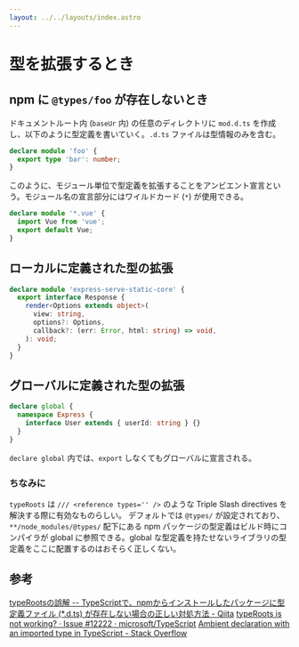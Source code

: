 ```yaml
---
layout: ../../layouts/index.astro
---
```


# 型を拡張するとき

## npm に `@types/foo` が存在しないとき

ドキュメントルート内 (`baseUr` 内) の任意のディレクトリに `mod.d.ts` を作成し、以下のように型定義を書いていく。`.d.ts` ファイルは型情報のみを含む。

```typescript
declare module 'foo' {
  export type 'bar': number;
}
```

このように、モジュール単位で型定義を拡張することをアンビエント宣言という。モジュール名の宣言部分にはワイルドカード (`*`) が使用できる。

```typescript
declare module '*.vue' {
  import Vue from 'vue';
  export default Vue;
}
```

## ローカルに定義された型の拡張

```typescript
declare module 'express-serve-static-core' {
  export interface Response {
    render<Options extends object>(
      view: string,
      options?: Options,
      callback?: (err: Error, html: string) => void,
    ): void;
  }
}
```

## グローバルに定義された型の拡張

```typescript
declare global {
  namespace Express {
    interface User extends { userId: string } {}
  }
}
```

`declare global` 内では、`export` しなくてもグローバルに宣言される。

### ちなみに

`typeRoots` は `/// <reference types='' />` のような Triple Slash directives を解決する際に有効なものらしい。
デフォルトでは `@types/` が設定されており、`**/node_modules/@types/` 配下にある npm パッケージの型定義はビルド時にコンパイラが global に参照できる。global な型定義を持たせないライブラリの型定義をここに配置するのはおそらく正しくない。

## 参考

[typeRootsの誤解 -- TypeScriptで、npmからインストールしたパッケージに型定義ファイル (*.d.ts) が存在しない場合の正しい対処方法 - Qiita](https://qiita.com/tetradice/items/b89a5dd41fcebf96379e)
[typeRoots is not working? · Issue #12222 · microsoft/TypeScript](https://github.com/Microsoft/TypeScript/issues/12222#issuecomment-260417733)
[Ambient declaration with an imported type in TypeScript - Stack Overflow](https://stackoverflow.com/questions/45099605/ambient-declaration-with-an-imported-type-in-typescript)
